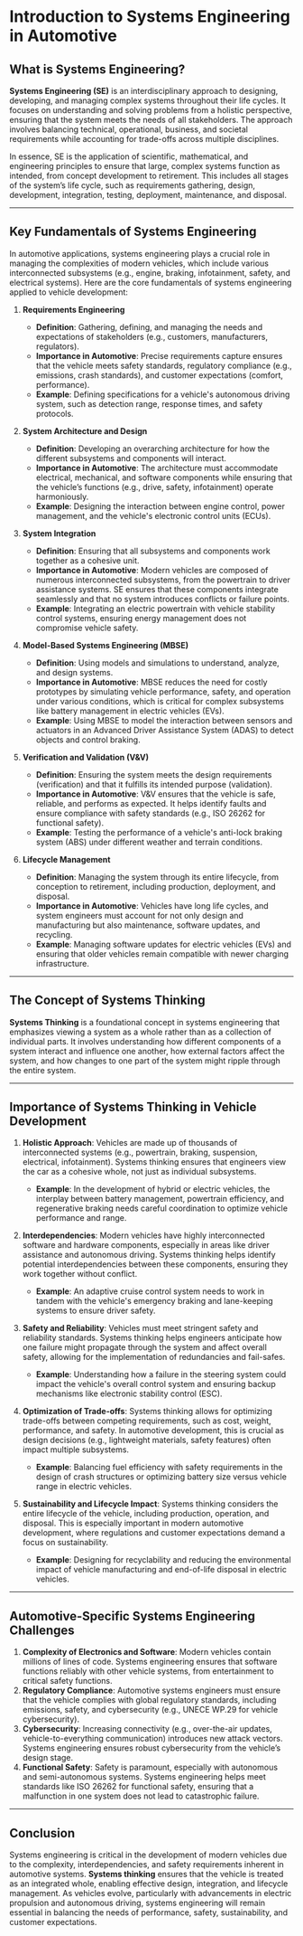 # Introduction to Systems Engineering in Automotive

## What is Systems Engineering?

**Systems Engineering (SE)** is an interdisciplinary approach to designing, developing, and managing complex systems throughout their life cycles. It focuses on understanding and solving problems from a holistic perspective, ensuring that the system meets the needs of all stakeholders. The approach involves balancing technical, operational, business, and societal requirements while accounting for trade-offs across multiple disciplines.

In essence, SE is the application of scientific, mathematical, and engineering principles to ensure that large, complex systems function as intended, from concept development to retirement. This includes all stages of the system’s life cycle, such as requirements gathering, design, development, integration, testing, deployment, maintenance, and disposal.

---

## Key Fundamentals of Systems Engineering

In automotive applications, systems engineering plays a crucial role in managing the complexities of modern vehicles, which include various interconnected subsystems (e.g., engine, braking, infotainment, safety, and electrical systems). Here are the core fundamentals of systems engineering applied to vehicle development:

1. **Requirements Engineering**
   - **Definition**: Gathering, defining, and managing the needs and expectations of stakeholders (e.g., customers, manufacturers, regulators).
   - **Importance in Automotive**: Precise requirements capture ensures that the vehicle meets safety standards, regulatory compliance (e.g., emissions, crash standards), and customer expectations (comfort, performance).
   - **Example**: Defining specifications for a vehicle's autonomous driving system, such as detection range, response times, and safety protocols.

2. **System Architecture and Design**
   - **Definition**: Developing an overarching architecture for how the different subsystems and components will interact.
   - **Importance in Automotive**: The architecture must accommodate electrical, mechanical, and software components while ensuring that the vehicle’s functions (e.g., drive, safety, infotainment) operate harmoniously.
   - **Example**: Designing the interaction between engine control, power management, and the vehicle's electronic control units (ECUs).

3. **System Integration**
   - **Definition**: Ensuring that all subsystems and components work together as a cohesive unit.
   - **Importance in Automotive**: Modern vehicles are composed of numerous interconnected subsystems, from the powertrain to driver assistance systems. SE ensures that these components integrate seamlessly and that no system introduces conflicts or failure points.
   - **Example**: Integrating an electric powertrain with vehicle stability control systems, ensuring energy management does not compromise vehicle safety.

4. **Model-Based Systems Engineering (MBSE)**
   - **Definition**: Using models and simulations to understand, analyze, and design systems.
   - **Importance in Automotive**: MBSE reduces the need for costly prototypes by simulating vehicle performance, safety, and operation under various conditions, which is critical for complex subsystems like battery management in electric vehicles (EVs).
   - **Example**: Using MBSE to model the interaction between sensors and actuators in an Advanced Driver Assistance System (ADAS) to detect objects and control braking.

5. **Verification and Validation (V&V)**
   - **Definition**: Ensuring the system meets the design requirements (verification) and that it fulfills its intended purpose (validation).
   - **Importance in Automotive**: V&V ensures that the vehicle is safe, reliable, and performs as expected. It helps identify faults and ensure compliance with safety standards (e.g., ISO 26262 for functional safety).
   - **Example**: Testing the performance of a vehicle's anti-lock braking system (ABS) under different weather and terrain conditions.

6. **Lifecycle Management**
   - **Definition**: Managing the system through its entire lifecycle, from conception to retirement, including production, deployment, and disposal.
   - **Importance in Automotive**: Vehicles have long life cycles, and system engineers must account for not only design and manufacturing but also maintenance, software updates, and recycling.
   - **Example**: Managing software updates for electric vehicles (EVs) and ensuring that older vehicles remain compatible with newer charging infrastructure.

---

## The Concept of Systems Thinking

**Systems Thinking** is a foundational concept in systems engineering that emphasizes viewing a system as a whole rather than as a collection of individual parts. It involves understanding how different components of a system interact and influence one another, how external factors affect the system, and how changes to one part of the system might ripple through the entire system.

---

## Importance of Systems Thinking in Vehicle Development

1. **Holistic Approach**: Vehicles are made up of thousands of interconnected systems (e.g., powertrain, braking, suspension, electrical, infotainment). Systems thinking ensures that engineers view the car as a cohesive whole, not just as individual subsystems.
   - **Example**: In the development of hybrid or electric vehicles, the interplay between battery management, powertrain efficiency, and regenerative braking needs careful coordination to optimize vehicle performance and range.

2. **Interdependencies**: Modern vehicles have highly interconnected software and hardware components, especially in areas like driver assistance and autonomous driving. Systems thinking helps identify potential interdependencies between these components, ensuring they work together without conflict.
   - **Example**: An adaptive cruise control system needs to work in tandem with the vehicle's emergency braking and lane-keeping systems to ensure driver safety.

3. **Safety and Reliability**: Vehicles must meet stringent safety and reliability standards. Systems thinking helps engineers anticipate how one failure might propagate through the system and affect overall safety, allowing for the implementation of redundancies and fail-safes.
   - **Example**: Understanding how a failure in the steering system could impact the vehicle's overall control system and ensuring backup mechanisms like electronic stability control (ESC).

4. **Optimization of Trade-offs**: Systems thinking allows for optimizing trade-offs between competing requirements, such as cost, weight, performance, and safety. In automotive development, this is crucial as design decisions (e.g., lightweight materials, safety features) often impact multiple subsystems.
   - **Example**: Balancing fuel efficiency with safety requirements in the design of crash structures or optimizing battery size versus vehicle range in electric vehicles.

5. **Sustainability and Lifecycle Impact**: Systems thinking considers the entire lifecycle of the vehicle, including production, operation, and disposal. This is especially important in modern automotive development, where regulations and customer expectations demand a focus on sustainability.
   - **Example**: Designing for recyclability and reducing the environmental impact of vehicle manufacturing and end-of-life disposal in electric vehicles.

---

## Automotive-Specific Systems Engineering Challenges

1. **Complexity of Electronics and Software**: Modern vehicles contain millions of lines of code. Systems engineering ensures that software functions reliably with other vehicle systems, from entertainment to critical safety functions.
2. **Regulatory Compliance**: Automotive systems engineers must ensure that the vehicle complies with global regulatory standards, including emissions, safety, and cybersecurity (e.g., UNECE WP.29 for vehicle cybersecurity).
3. **Cybersecurity**: Increasing connectivity (e.g., over-the-air updates, vehicle-to-everything communication) introduces new attack vectors. Systems engineering ensures robust cybersecurity from the vehicle’s design stage.
4. **Functional Safety**: Safety is paramount, especially with autonomous and semi-autonomous systems. Systems engineering helps meet standards like ISO 26262 for functional safety, ensuring that a malfunction in one system does not lead to catastrophic failure.

---

## Conclusion

Systems engineering is critical in the development of modern vehicles due to the complexity, interdependencies, and safety requirements inherent in automotive systems. **Systems thinking** ensures that the vehicle is treated as an integrated whole, enabling effective design, integration, and lifecycle management. As vehicles evolve, particularly with advancements in electric propulsion and autonomous driving, systems engineering will remain essential in balancing the needs of performance, safety, sustainability, and customer expectations.
